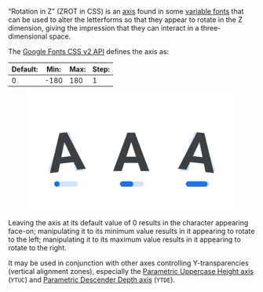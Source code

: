 
“Rotation in Z” (ZROT in CSS) is an [axis](/glossary/axis_in_variable_fonts) found in some [variable fonts](/glossary/variable_fonts) that can be used to alter the letterforms so that they appear to rotate in the Z dimension, giving the impression that they can interact in a three-dimensional space.

The [Google Fonts CSS v2 API](https://developers.google.com/fonts/docs/css2) defines the axis as:

| Default: | Min: | Max: | Step: |
| --- | --- | --- | --- |
| 0 | -180 | 180 | 1 |

<figure>

![An image showing three type specimens, each with an axis slider underneath. The specimen on the left shows the effects of the axis’ lowest value. The specimen in the middle shows the effects of the axis’ default value. The specimen on the right shows the effects of the axis’ highest value.](images/thumbnail.svg)

</figure>

Leaving the axis at its default value of 0 results in the character appearing face-on; manipulating it to its minimum value results in it appearing to rotate to the left; manipulating it to its maximum value results in it appearing to rotate to the right.

It may be used in conjunction with other axes controlling Y-transparencies (vertical alignment zones), especially the [Parametric Uppercase Height axis](/glossary/ytuc_axis) (`YTUC`) and [Parametric Descender Depth axis](/glossary/ytde_axis) (`YTDE`).